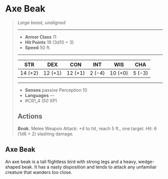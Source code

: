 # Axe Beak
>*Large beast, unaligned*
>___
>- **Armor Class** 11
>- **Hit Points** 19 (3d10 + 3)
>- **Speed** 50 ft.
>___
>|STR|DEX|CON|INT|WIS|CHA|
>|:---:|:---:|:---:|:---:|:---:|:---:|
>|14 (+2)|12 (+1)|12 (+1)|2 (-4)|10 (+0)|5 (-3)|
>___
>- **Senses** passive Perception 10
>- **Languages** —
>- #CR1_4 (50 XP)
>## Actions
>***Beak.*** Melee Weapon Attack: +4 to hit, reach 5 ft., one target. Hit: 6 (1d8 + 2) slashing damage.

## Axe Beak

An axe beak is a tall flightless bird with strong legs and a heavy, wedge-shaped beak. It has a nasty disposition and tends to attack any unfamiliar creature that wanders too close.